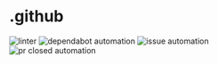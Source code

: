 # .github

![linter](https://github.com/senzing-factory/.github/actions/workflows/linter/badge.svg)
![dependabot automation](https://github.com/senzing-factory/.github/actions/workflows/dependabot-automation/badge.svg)
![issue automation](https://github.com/senzing-factory/.github/actions/workflows/issue-automation/badge.svg)
![pr closed automation](https://github.com/senzing-factory/.github/actions/workflows/pr-closed-automation/badge.svg)
